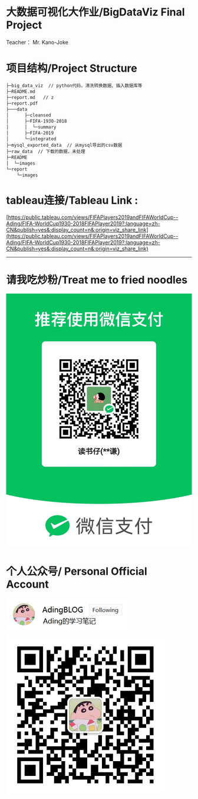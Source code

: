 # 大数据可视化大作业/BigDataViz Final Project

Teacher： Mr. Kano-Joke



# 项目结构/Project Structure

```
├─big_data_viz  // python代码，清洗转换数据、插入数据库等
├─README.md
├─report.md   // z
├─report.pdf
├───data
│      ├─cleansed
│      ├─FIFA-1930-2018
│      │  └─summary
│      ├─FIFA-2019
│      └─integrated
├─mysql_exported_data  // 从mysql导出的csv数据
├─raw_data  // 下载的数据，未处理
├─README
│  └─images
└─report
    └─images
```





# tableau连接/Tableau Link :

[https://public.tableau.com/views/FIFAPlayers2019andFIFAWorldCup--Ading/FIFA-WorldCup1930-2018FIFAPlayer2019?:language=zh-CN&publish=yes&:display_count=n&:origin=viz_share_link](https://public.tableau.com/views/FIFAPlayers2019andFIFAWorldCup--Ading/FIFA-WorldCup1930-2018FIFAPlayer2019?:language=zh-CN&publish=yes&:display_count=n&:origin=viz_share_link)

---



# 请我吃炒粉/Treat me to fried noodles

![image-20220610125521900](README/images/image-20220610125521900.png)

# 个人公众号/ Personal Official Account

![image-20220610125953114](README/images/image-20220610125953114.png)

![image-20220610130048293](README/images/image-20220610130048293.png)

